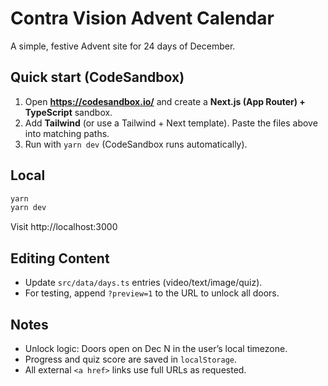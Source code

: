 # Contra Vision Advent Calendar

A simple, festive Advent site for 24 days of December.

## Quick start (CodeSandbox)
1. Open **https://codesandbox.io/** and create a **Next.js (App Router) + TypeScript** sandbox.
2. Add **Tailwind** (or use a Tailwind + Next template). Paste the files above into matching paths.
3. Run with `yarn dev` (CodeSandbox runs automatically).

## Local
```bash
yarn
yarn dev
```

Visit http://localhost:3000

## Editing Content
- Update `src/data/days.ts` entries (video/text/image/quiz).
- For testing, append `?preview=1` to the URL to unlock all doors.

## Notes
- Unlock logic: Doors open on Dec N in the user’s local timezone.
- Progress and quiz score are saved in `localStorage`.
- All external `<a href>` links use full URLs as requested.
